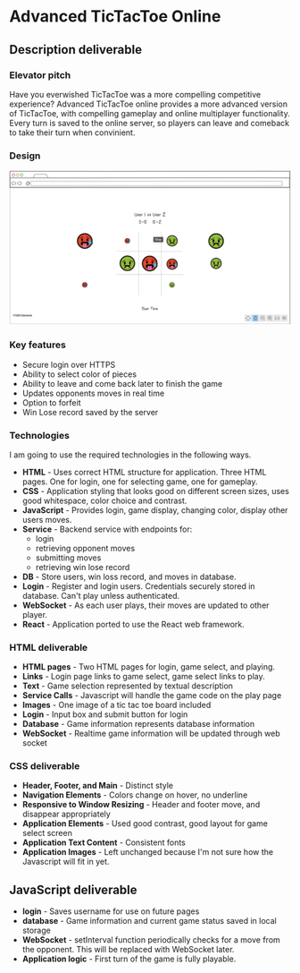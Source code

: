 # Advanced TicTacToe Online

## Description deliverable

### Elevator pitch

Have you everwished TicTacToe was a more compelling competitive experience? Advanced TicTacToe online provides a more advanced version of TicTacToe, with compelling gameplay and online multiplayer functionality. Every turn is saved to the  online  server, so  players can leave and comeback to take their turn when convinient.

### Design

![Mock](Mock-tictactoe.png)

### Key features

- Secure login over HTTPS
- Ability to select color of pieces
- Ability to leave and come back later to finish the game
- Updates opponents moves in real time
- Option to forfeit
- Win Lose record saved by the  server

### Technologies

I am going to use the required technologies in the following ways.

- **HTML** - Uses correct HTML structure for application. Three HTML pages. One for login, one for selecting game, one for gameplay.
- **CSS** - Application styling that looks good on different screen sizes, uses good whitespace, color choice and contrast.
- **JavaScript** - Provides login, game display, changing color, display other users moves.
- **Service** - Backend service with endpoints for:
  - login
  - retrieving opponent moves
  - submitting moves
  - retrieving win lose record
- **DB** - Store users, win loss record, and moves in database.
- **Login** - Register and login users. Credentials securely stored in database. Can't play unless authenticated.
- **WebSocket** - As each user plays, their moves are updated to other player.
- **React** - Application ported to use the React web framework.

### HTML deliverable

- **HTML pages** - Two HTML pages for login, game select, and playing.
- **Links** - Login page links to game select, game select links to play.
- **Text** - Game selection represented by textual description
- **Service Calls** - Javascript will handle the game code on the play page
- **Images** - One image of a tic tac toe board included
- **Login** - Input box and submit button for login
- **Database** - Game information represents database information
- **WebSocket** - Realtime game information will be updated through web socket

### CSS deliverable

- **Header, Footer, and Main** - Distinct style
- **Navigation Elements** - Colors change on hover, no underline 
- **Responsive to Window Resizing** - Header and footer move, and disappear appropriately
- **Application Elements** - Used good contrast, good layout for game select screen
- **Application Text Content**  - Consistent fonts
- **Application Images** - Left unchanged because I'm not sure how the Javascript will fit in yet.

## JavaScript deliverable

- **login** - Saves username for use on future pages
- **database** - Game information and current game status saved in local storage
- **WebSocket** - setInterval function periodically checks for a move from the opponent. This will be replaced with WebSocket later.
- **Application logic** - First turn of the game is fully playable.
